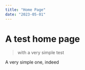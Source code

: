 ```yaml
---
title: "Home Page"
date: "2023-05-01"
---
```

# A test home page

>with a very simple test

A very simple one, indeed
